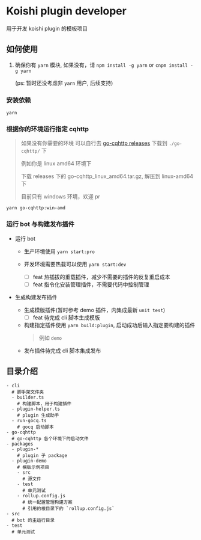 # Koishi plugin developer

用于开发 koishi plugin 的模板项目

## 如何使用

1. 确保你有 `yarn` 模块, 如果没有，请 `npm install -g yarn` or `cnpm install -g yarn`

    (ps: 暂时还没考虑非 `yarn` 用户, 后续支持)

### 安装依赖
```shell
yarn
```

### 根据你的环境运行指定 cqhttp
> 如果没有你需要的环境 可以自行去 [go-cqhttp releases](https://github.com/Mrs4s/go-cqhttp/releases) 下载到 `./go-cqhttp/` 下
> 
> 例如你是 linux amd64 环境下
> 
> 下载 releases 下的 go-cqhttp_linux_amd64.tar.gz, 解压到 linux-amd64下
> 
> 目前只有 windows 环境，欢迎 pr
```shell
yarn go-cqhttp:win-amd
```

### 运行 bot 与构建发布插件

* 运行 bot

  * 生产环境使用 `yarn start:pro`
  * 开发环境需要热载可以使用 `yarn start:dev`
    
    * [ ] feat 热插拔的重载插件，减少不需要的插件的反复重启成本
    * [ ] feat 指令化安装管理插件，不需要代码中控制管理

* 生成构建发布插件

  * 生成模版插件(暂时参考 demo 插件，内集成最新 `unit test`)
    * [ ] feat 待完成 cli 脚本生成模版
  * 构建指定插件使用 `yarn build:plugin`, 启动成功后输入指定要构建的插件
    > 例如 `demo`
  * 发布插件待完成 cli 脚本集成发布

## 目录介绍

```shell
- cli
  # 脚手架文件夹
  - builder.ts
    # 构建脚本，用于构建插件
  - plugin-helper.ts
    # plugin 生成助手
  - run-gocq.ts
    # gocq 启动脚本
- go-cqhttp
  # go-cqhttp 各个环境下的启动文件
- packages
  - plugin-*
    # plugin 子 package
  - plugin-demo
    # 模版示例项目
    - src
      # 源文件
    - test
      # 单元测试
    - rollup.config.js
      # 统一配置管理构建方案
      # 引用的根目录下的 `rollup.config.js`
- src
  # bot 的主运行目录
- test
  # 单元测试
```
